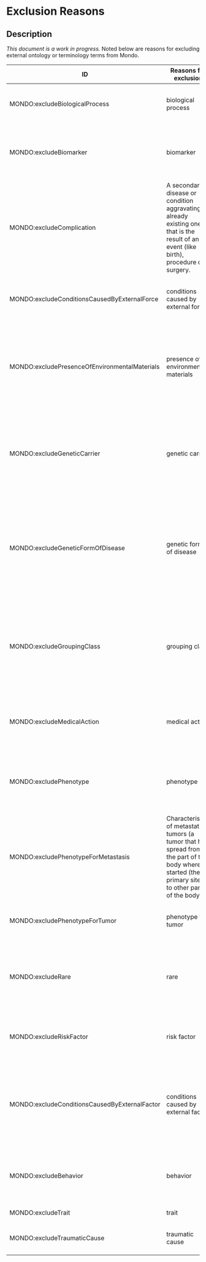 # Exclusion Reasons

## Description 
_This document is a work in progress._ Noted below are reasons for excluding external ontology or terminology terms from Mondo. 

ID| Reasons for exclusion | Description | Example
---| ---| --- | --
MONDO:excludeBiologicalProcess |biological process | The concept describes a biological process and not a disease.| ICD10CM:O00-O08 Pregnancy with abortive outcome                                                                      
MONDO:excludeBiomarker | biomarker | A biomarker that is used for disease status, such as estrogen receptor status for breast cancer. | ICD10CM:Z17-Z17 Estrogen receptor status
MONDO:excludeComplication | A secondary disease or condition aggravating an already existing one that is the result of an event (like birth), procedure or surgery. | J95-J95 Intraoperative and postprocedural complications and disorders of respiratory system, not elsewhere classified 
MONDO:excludeConditionsCausedByExternalForce | conditions caused by external force | A condition that is caused by an external force (such as a transport accident). | ICD10CM:V95-V97 Air and space transport accidents                                                                         disease causing agents | Agents, such as bacteria or other pathogens, that cause disease, but the code(s) do not refer to diseases themselves. | ICD10CM:B95-B97 Bacterial and viral infectious agents                                                                           |
MONDO:excludePresenceOfEnvironmentalMaterials | presence of environmental materials | This code is for the presence of environmental materials, such as foreign body fragments or objects in the body and does not refer to a pathological process. | ICD10CM:Z18-Z18 Retained foreign body fragments                                                                         
MONDO:excludeGeneticCarrier | genetic carrier | An individual who is heterozygous for a recessive gene and thus does not express the recessive phenotype but can transmit the gene to offspring. | ICD10CM:Z14-Z15 Genetic carrier and genetic susceptibility to disease
MONDO:excludeGeneticFormOfDisease | genetic form of disease | A disease that is characterized by the feature of having a genetic or inheritable component. We don't want to include in Mondo because it's too difficult to autoclassify these and keep them up to date. | Orphanet:183472 genetic dermis disorder
MONDO:excludeGroupingClass | grouping class | A term that is not a disease itself but groups together classes that share common features, like grouping diseases together by phenotypic features. | Orphanet:138041 Pierre Robin syndrome associated with collagen disease
MONDO:excludeMedicalAction | medical action | A clinically prescribed procedure, therapy, intervention, or recommendation. | ICD10CM:Z30-Z39 Persons encountering health services in circumstances related to reproduction
MONDO:excludePhenotype | phenotype | Observable characteristics of an individual that is the product of interactions between genes and the environment. | ICD10CM:P09-P09 Abnormal findings on neonatal screening 
MONDO:excludePhenotypeForMetastasis | Characteristics of metastatic tumors (a tumor that has spread from the part of the body where it started (the primary site) to other parts of the body.) | ICD10CM:C7B-C7B Secondary neuroendocrine tumors                                                                            
MONDO:excludePhenotypeForTumor | phenotype for tumor | Characteristics of a tumor that causes the disease, but not the disease itself. | ICD10CM:C7A-C7A Malignant neuroendocrine tumors 
MONDO:excludeRare | rare | We do not include rare subtypes of diseases as proper classes in Mondo, but rather use the rare subclass annotation | Orphanet:101954 rare adrenal disease
MONDO:excludeRiskFactor | risk factor | Something that increases the chance of developing a disease. | Z20-Z29 Persons with potential health hazards related to communicable diseases 
MONDO:excludeConditionsCausedByExternalFactor | conditions caused by external factor | A condition that is caused by an external factor or event (such as labor and delivery). | ICD10CM:N99-N99 Intraoperative and postprocedural complications and disorders of genitourinary system, not elsewhere classified
MONDO:excludeBehavior | behavior | An action performed by an individual, not a disease. | O30-O48 Maternal care related to the fetus and amniotic cavity and possible delivery problems 
MONDO:excludeTrait | trait | A characteristic of an individual. | ICD10CM:Z67-Z67 Blood type                                                                              
MONDO:excludeTraumaticCause | traumatic cause | A secondary complication of a a distressing experience. | ICD10CM:T79-T79 Certain early complications of  trauma
